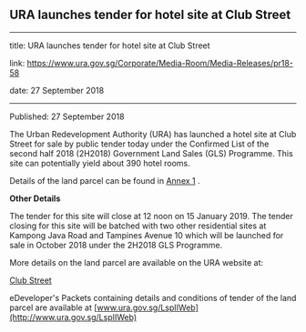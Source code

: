## URA launches tender for hotel site at Club Street

---

title: URA launches tender for hotel site at Club Street

link: https://www.ura.gov.sg/Corporate/Media-Room/Media-Releases/pr18-58

date: 27 September 2018

---

Published: 27 September 2018

The Urban Redevelopment Authority (URA) has launched a hotel site at Club Street for sale by public tender today under the Confirmed List of the second half 2018 (2H2018) Government Land Sales (GLS) Programme. This site can potentially yield about 390 hotel rooms.

Details of the land parcel can be found in [Annex 1](https://www.ura.gov.sg/-/media/Corporate/Media-Room/2018/Sep/pr18-58a(2).pdf) .

**Other Details**

The tender for this site will close at 12 noon on 15 January 2019. The tender closing for this site will be batched with two other residential sites at Kampong Java Road and Tampines Avenue 10 which will be launched for sale in October 2018 under the 2H2018 GLS Programme.

More details on the land parcel are available on the URA website at:

[Club Street](https://www.ura.gov.sg/Corporate/Land-Sales/Sites-For-Tender)

eDeveloper's Packets containing details and conditions of tender of the land parcel are available at [www.ura.gov.sg/LspIIWeb](http://www.ura.gov.sg/LspIIWeb)
